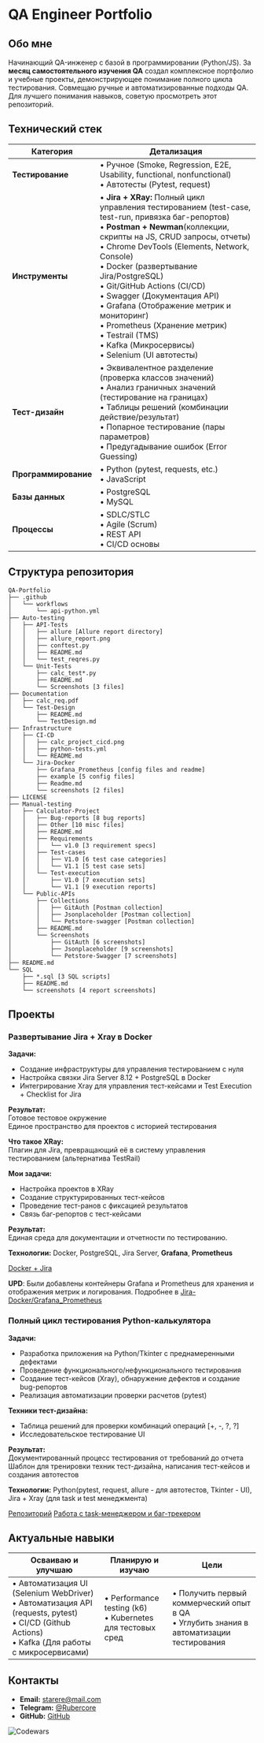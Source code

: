 # QA Engineer Portfolio

## Обо мне  
Начинающий QA-инженер с базой в программировании (Python/JS).  За **месяц самостоятельного изучения QA** создал комплексное портфолио и учебные проекты, демонстрирующее понимание полного цикла тестирования. Совмещаю ручные и автоматизированные подходы QA. Для лучшего понимания навыков, советую просмотреть этот репозиторий.

## Технический стек  
| **Категория**       | **Детализация**                                                                 |
|----------------------|---------------------------------------------------------------------------------|
| **Тестирование**     | • Ручное (Smoke, Regression, E2E, Usability, functional, nonfunctional) <br>• Автотесты (Pytest, request) |
| **Инструменты**      | • **Jira + XRay:** Полный цикл управления тестированием (test-case, test-run, привязка баг-репортов) <br>• **Postman + Newman**(коллекции, скрипты на JS, CRUD запросы, отчеты) <br>• Chrome DevTools (Elements, Network, Console) <br>• Docker (развертывание Jira/PostgreSQL) <br>• Git/GitHub Actions (CI/CD) <br>• Swagger (Документация API) <br>• Grafana (Отображение метрик и мониторинг) <br>• Prometheus (Хранение метрик) <br>• Testrail (TMS) <br>• Kafka (Микросервисы) <br>• Selenium (UI автотесты)
| **Тест-дизайн**      | • Эквивалентное разделение (проверка классов значений) <br>• Анализ граничных значений (тестирование на границах) <br>• Таблицы решений (комбинации действие/результат) <br>• Попарное тестирование (пары параметров) <br>• Предугадывание ошибок (Error Guessing)| 
| **Программирование** | • Python (pytest, requests, etc.) <br>• JavaScript |
| **Базы данных**      | • PostgreSQL <br>• MySQL |
| **Процессы**         | • SDLC/STLC <br>• Agile (Scrum) <br>• REST API <br>• CI/CD основы | 


## Структура репозитория

    QA-Portfolio
    ├── .github
    │   └── workflows
    │       └── api-python.yml
    ├── Auto-testing
    │   ├── API-Tests
    │   │   ├── allure [Allure report directory]
    │   │   ├── allure_report.png
    │   │   ├── conftest.py
    │   │   ├── README.md
    │   │   └── test_reqres.py
    │   └── Unit-Tests
    │       ├── calc_test*.py
    │       ├── README.md
    │       └── Screenshots [3 files]
    ├── Documentation
    │   ├── calc_req.pdf
    │   └── Test-Design
    │       ├── README.md
    │       └── TestDesign.md
    ├── Infrastructure
    │   ├── CI-CD
    │   │   ├── calc_project_cicd.png
    │   │   ├── python-tests.yml
    │   │   └── README.md
    │   └── Jira-Docker
    │       ├── Grafana_Prometheus [config files and readme]
    │       ├── example [5 config files]
    │       ├── Readme.md
    │       └── screenshots [2 files]
    ├── LICENSE
    ├── Manual-testing
    │   ├── Calculator-Project
    │   │   ├── Bug-reports [8 bug reports]
    │   │   ├── Other [10 misc files]
    │   │   ├── README.md
    │   │   ├── Requirements
    │   │   │   └── v1.0 [3 requirement specs]
    │   │   ├── Test-cases
    │   │   │   ├── V1.0 [6 test case categories]
    │   │   │   └── V1.1 [5 test case sets]
    │   │   └── Test-execution
    │   │       ├── V1.0 [7 execution sets]
    │   │       └── V1.1 [9 execution reports]
    │   └── Public-APIs
    │       ├── Collections
    │       │   ├── GitAuth [Postman collection]
    │       │   ├── Jsonplaceholder [Postman collection]
    │       │   └── Petstore-swagger [Postman collection]
    │       ├── README.md
    │       └── Screenshots
    │           ├── GitAuth [6 screenshots]
    │           ├── Jsonplaceholder [9 screenshots]
    │           └── Petstore-Swagger [7 screenshots]
    ├── README.md
    └── SQL
        ├── *.sql [3 SQL scripts]
        ├── README.md
        └── screenshots [4 report screenshots]

## Проекты  

### Развертывание Jira + Xray в Docker  
**Задачи:**  
- Создание инфраструктуры для управления тестированием с нуля  
- Настройка связки Jira Server 8.12 + PostgreSQL в Docker  
- Интегрирование Xray для управления тест-кейсами и Test Execution + Checklist for Jira

**Результат:**  
  Готовое тестовое окружение  
  Единое пространство для проектов с историей тестирования 

**Что такое XRay:**  
  Плагин для Jira, превращающий её в систему управления тестированием (альтернатива TestRail) 
  
**Мои задачи:**  
- Настройка проектов в XRay  
- Создание структурированных тест-кейсов  
- Проведение тест-ранов с фиксацией результатов  
- Связь баг-репортов с тест-кейсами  

**Результат:**  
Единая среда для документации и отчетности по тестированию.

**Технологии:** Docker, PostgreSQL, Jira Server, **Grafana**, **Prometheus**

[Docker + Jira](https://github.com/Ewerall/QA-Portfolio/tree/main/jira-docker)

**UPD**: Были добавлены контейнеры Grafana и Prometheus для хранения и отображения метрик и логирования. Подробнее в [Jira-Docker/Grafana_Prometheus](https://github.com/Ewerall/QA-Portfolio/tree/main/Infrastructure/Jira-Docker/Grafana_Prometheus "Grafana_Prometheus")


### Полный цикл тестирования Python-калькулятора  
**Задачи:**  
- Разработка приложения на Python/Tkinter с преднамеренными дефектами  
- Проведение функционального/нефункционального тестирования  
- Создание тест-кейсов (Xray), обнаружение дефектов и создание bug-репортов  
- Реализация автоматизации проверки расчетов (pytest)

**Техники тест-дизайна:**  
- Таблица решений для проверки комбинаций операций [+, -, ?, ?]  
- Исследовательское тестирование UI 

**Результат:**  
  Документированный процесс тестирования от требований до отчета  
  Шаблон для тренировки техник тест-дизайна, написания тест-кейсов и создания автотестов 

**Технологии:** Python(pytest, request, allure - для автотестов, Tkinter - UI), Jira + Xray (для task и test менеджмента)

[Репозиторий](https://github.com/Ewerall/CalcQA)
[Работа с task-менеджером и баг-трекером](https://github.com/Ewerall/QA-Portfolio/tree/main/Calc-Project)


## Актуальные навыки  
| **Осваиваю и улучшаю**   | **Планирую и изучаю**  | **Цели** | 
|-----------------------------|--------------------------|  --------------------------|  
| • Автоматизация UI (Selenium WebDriver) <br>• Автоматизация API (requests, pytest) <br>• CI/CD (Github Actions) <br>• Kafka (Для работы с микросервисами)| • Performance testing (k6) <br>• Kubernetes для тестовых сред | • Получить первый коммерческий опыт в QA <br>• Углубить знания в автоматизации тестирования

## Контакты  
-  **Email:** starere@mail.com  
-  **Telegram:** [@Rubercore](https://t.me/Rubercore)  
-  **GitHub:** [GitHub](https://github.com/Ewerall)

![Codewars](https://github.r2v.ch/codewars?user=Ewerall&name=true&top_languages=true&stroke=%230000CD&theme=midnight_blue)

